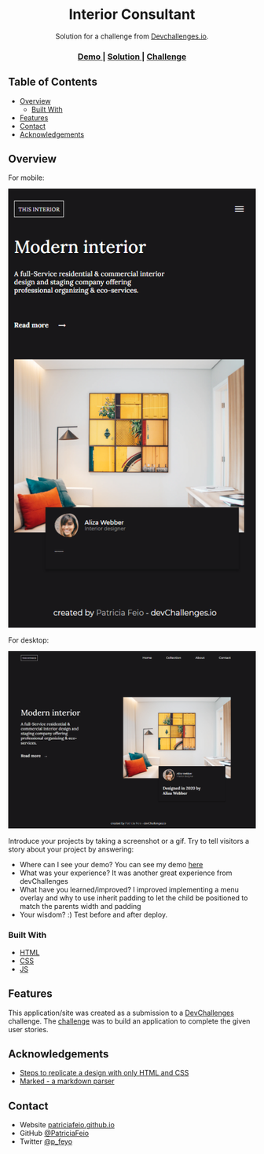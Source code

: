 <!-- Please update value in the {}  -->

<h1 align="center">Interior Consultant</h1>

<div align="center">
   Solution for a challenge from  <a href="http://devchallenges.io" target="_blank">Devchallenges.io</a>.
</div>

<div align="center">
  <h3>
    <a href="https://interiordesign-consultant.netlify.app/">
      Demo
    </a>
    <span> | </span>
    <a href="https://devchallenges.io/solutions/yf00PR4YICyb1QunhwJt">
      Solution
    </a>
    <span> | </span>
    <a href="https://devchallenges.io/challenges/Jymh2b2FyebRTUljkNcb">
      Challenge
    </a>
  </h3>
</div>

<!-- TABLE OF CONTENTS -->

## Table of Contents

- [Overview](#overview)
  - [Built With](#built-with)
- [Features](#features)
- [Contact](#contact)
- [Acknowledgements](#acknowledgements)

<!-- OVERVIEW -->

## Overview

For mobile:

![screenshot for mobile](https://raw.githubusercontent.com/PatriciaFeio/devchallenges_interior-consultant/main/solution-screenshot-mobile.png)

For desktop:

![screenshot for desktop](https://raw.githubusercontent.com/PatriciaFeio/devchallenges_interior-consultant/main/solution-screenshot-desktop.png)

Introduce your projects by taking a screenshot or a gif. Try to tell visitors a story about your project by answering:

- Where can I see your demo?
  You can see my demo [here](https://interiordesign-consultant.netlify.app/)
- What was your experience?
  It was another great experience from devChallenges
- What have you learned/improved?
  I improved implementing a menu overlay and why to use inherit padding to let the child be positioned to match the parents width and padding
- Your wisdom? :)
  Test before and after deploy.

### Built With

<!-- This section should list any major frameworks that you built your project using. Here are a few examples.-->

- [HTML](https://developer.mozilla.org/en-US/docs/Web/HTML)
- [CSS](https://developer.mozilla.org/en-US/docs/Web/CSS)
- [JS](https://developer.mozilla.org/en-US/docs/Web/JavaScript)

## Features

<!-- List the features of your application or follow the template. Don't share the figma file here :) -->

This application/site was created as a submission to a [DevChallenges](https://devchallenges.io/challenges) challenge. The [challenge](https://devchallenges.io/challenges/Jymh2b2FyebRTUljkNcb) was to build an application to complete the given user stories.

## Acknowledgements

<!-- This section should list any articles or add-ons/plugins that helps you to complete the project. This is optional but it will help you in the future. For exmpale -->

- [Steps to replicate a design with only HTML and CSS](https://devchallenges-blogs.web.app/how-to-replicate-design/)
- [Marked - a markdown parser](https://github.com/chjj/marked)

## Contact

- Website [patriciafeio.github.io](https://patriciafeio.github.io)
- GitHub [@PatriciaFeio](https://github.com/PatriciaFeio)
- Twitter [@p_feyo](https://twitter.com/p_feyo)

